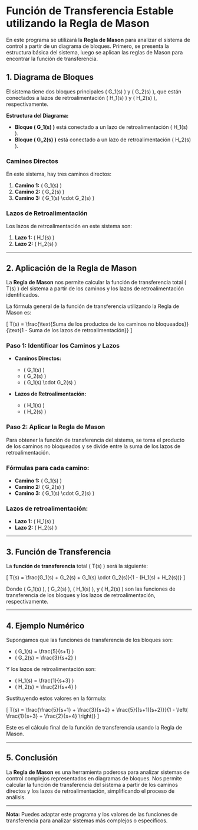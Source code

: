 # Función de Transferencia Estable utilizando la Regla de Mason

En este programa se utilizará la **Regla de Mason** para analizar el sistema de control a partir de un diagrama de bloques. Primero, se presenta la estructura básica del sistema, luego se aplican las reglas de Mason para encontrar la función de transferencia.

## 1. Diagrama de Bloques

El sistema tiene dos bloques principales \( G_1(s) \) y \( G_2(s) \), que están conectados a lazos de retroalimentación \( H_1(s) \) y \( H_2(s) \), respectivamente.

**Estructura del Diagrama:**

- **Bloque \( G_1(s) \)** está conectado a un lazo de retroalimentación \( H_1(s) \).
- **Bloque \( G_2(s) \)** está conectado a un lazo de retroalimentación \( H_2(s) \).

### Caminos Directos

En este sistema, hay tres caminos directos:

1. **Camino 1:** \( G_1(s) \)
2. **Camino 2:** \( G_2(s) \)
3. **Camino 3:** \( G_1(s) \cdot G_2(s) \)

### Lazos de Retroalimentación

Los lazos de retroalimentación en este sistema son:

1. **Lazo 1:** \( H_1(s) \)
2. **Lazo 2:** \( H_2(s) \)

---

## 2. Aplicación de la Regla de Mason

La **Regla de Mason** nos permite calcular la función de transferencia total \( T(s) \) del sistema a partir de los caminos y los lazos de retroalimentación identificados.

La fórmula general de la función de transferencia utilizando la Regla de Mason es:

\[
T(s) = \frac{\text{Suma de los productos de los caminos no bloqueados}}{\text{1 - Suma de los lazos de retroalimentación}}
\]

### Paso 1: Identificar los Caminos y Lazos

- **Caminos Directos:**
    - \( G_1(s) \)
    - \( G_2(s) \)
    - \( G_1(s) \cdot G_2(s) \)

- **Lazos de Retroalimentación:**
    - \( H_1(s) \)
    - \( H_2(s) \)

### Paso 2: Aplicar la Regla de Mason

Para obtener la función de transferencia del sistema, se toma el producto de los caminos no bloqueados y se divide entre la suma de los lazos de retroalimentación.

### Fórmulas para cada camino:

- **Camino 1:** \( G_1(s) \)
- **Camino 2:** \( G_2(s) \)
- **Camino 3:** \( G_1(s) \cdot G_2(s) \)

### Lazos de retroalimentación:

- **Lazo 1:** \( H_1(s) \)
- **Lazo 2:** \( H_2(s) \)

---

## 3. Función de Transferencia

La **función de transferencia** total \( T(s) \) será la siguiente:

\[
T(s) = \frac{G_1(s) + G_2(s) + G_1(s) \cdot G_2(s)}{1 - (H_1(s) + H_2(s))}
\]

Donde \( G_1(s) \), \( G_2(s) \), \( H_1(s) \), y \( H_2(s) \) son las funciones de transferencia de los bloques y los lazos de retroalimentación, respectivamente.

---

## 4. Ejemplo Numérico

Supongamos que las funciones de transferencia de los bloques son:

- \( G_1(s) = \frac{5}{s+1} \)
- \( G_2(s) = \frac{3}{s+2} \)

Y los lazos de retroalimentación son:

- \( H_1(s) = \frac{1}{s+3} \)
- \( H_2(s) = \frac{2}{s+4} \)

Sustituyendo estos valores en la fórmula:

\[
T(s) = \frac{\frac{5}{s+1} + \frac{3}{s+2} + \frac{5}{(s+1)(s+2)}}{1 - \left( \frac{1}{s+3} + \frac{2}{s+4} \right)}
\]

Este es el cálculo final de la función de transferencia usando la Regla de Mason.

---

## 5. Conclusión

La **Regla de Mason** es una herramienta poderosa para analizar sistemas de control complejos representados en diagramas de bloques. Nos permite calcular la función de transferencia del sistema a partir de los caminos directos y los lazos de retroalimentación, simplificando el proceso de análisis.

---

**Nota:** Puedes adaptar este programa y los valores de las funciones de transferencia para analizar sistemas más complejos o específicos.
